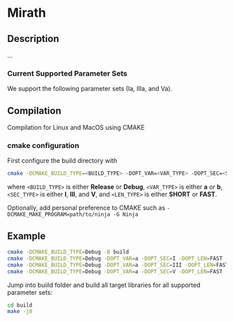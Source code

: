# Mirath

## Description

...

### Current Supported Parameter Sets

We support the following parameter sets (Ia, IIIa, and Va).

## Compilation

Compilation for Linux and MacOS using CMAKE

### cmake configuration

First configure the build directory with

```bash
cmake -DCMAKE_BUILD_TYPE=<BUILD_TYPE> -DOPT_VAR=<VAR_TYPE> -DOPT_SEC=<SEC_TYPE> -DOPT_LEN=<LEN_TYPE> -B build
```

where `<BUILD_TYPE>` is either **Release** or **Debug**, `<VAR_TYPE>` is either **a** or **b**, `<SEC_TYPE>` is either **I**, **III**, and **V**, and `<LEN_TYPE>` is either **SHORT** or **FAST**.

Optionally, add personal preference to CMAKE such as `-DCMAKE_MAKE_PROGRAM=path/to/ninja -G Ninja`

## Example

```bash
cmake -DCMAKE_BUILD_TYPE=Debug -B build
cmake -DCMAKE_BUILD_TYPE=Debug -DOPT_VAR=a -DOPT_SEC=I -DOPT_LEN=FAST -B build
cmake -DCMAKE_BUILD_TYPE=Debug -DOPT_VAR=a -DOPT_SEC=III -DOPT_LEN=FAST -B build
cmake -DCMAKE_BUILD_TYPE=Debug -DOPT_VAR=a -DOPT_SEC=V -DOPT_LEN=FAST -B build
```

Jump into buiild folder and build all target libraries for all supported parameter sets:

```bash
cd build
make -j8
```